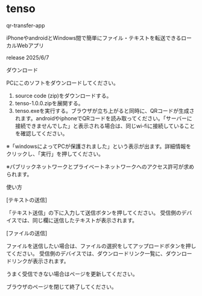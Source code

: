 # tenso

qr-transfer-app

iPhoneやandroidとWindows間で簡単にファイル・テキストを転送できるローカルWebアプリ

release 2025/6/7

ダウンロード

PCにこのソフトをダウンロードしてください。
1. source code (zip)をダウンロードする。
2. tenso-1.0.0.zipを展開する。
3. tenso.exeを実行する。ブラウザが立ち上がると同時に、QRコードが生成されます。androidやiphoneでQRコードを読み取ってください。「サーバーに接続できませんでした」と表示される場合は、同じwi-fiに接続していることを確認してください。

※「windowsによってPCが保護されました」という表示が出ます。詳細情報をクリックし、「実行」を押してください。

※パブリックネットワークとプライベートネットワークへのアクセス許可が求められます。


使い方

[テキストの送信]

「テキスト送信」の下に入力して送信ボタンを押してください。
受信側のデバイスでは、同じ欄に送信したテキストが表示されます。

[ファイルの送信]

ファイルを送信したい場合は、ファイルの選択をしてアップロードボタンを押してください。
受信側のデバイスでは、ダウンロードリンク一覧に、ダウンロードリンクが表示されます。

うまく受信できない場合はページを更新してください。


ブラウザのページを閉じて終了してください。
